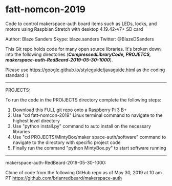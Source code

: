 # fatt-nomcon-2019
Code to control makerspace-auth board items such as LEDs, locks, and motors using Raspbian Stretch with desktop 4.19.42-v7+ SD card

Author: Blaze Sanders Skype: blaze.sanders Twitter: @BlazeDSanders

This Git repo holds code for many open source libraries. It's broken down into the following directories (***CompressedLibraryCode, PROJETCS, makerspace-auth-RedBeard-2019-05-30-1000***). 

Please use https://google.github.io/styleguide/javaguide.html as the coding standard :)

***
PROJECTS:

To run the code in the PROIJECTS directory complete the following steps:
1. Download this FULL git repo onto a Raspberry Pi 3 B+  
2. Use "cd fatt-nomcon-2019" Linux terminal command to navigate to the highest level directory
3. Use "python install.py" command to auto install on the necessary libraries
4. Use "cd PROJECTS/MintyBox/maker space-auth/software" command to navigate to the directory with specific project code
5. Finally run the command "python MintyBox.py" to start software running

***
makerspace-auth-RedBeard-2019-05-30-1000:

Clone of code from the following GitHub repo as of May 30, 2019 at 10 am PT
https://github.com/brianredbeard/makerspace-auth
